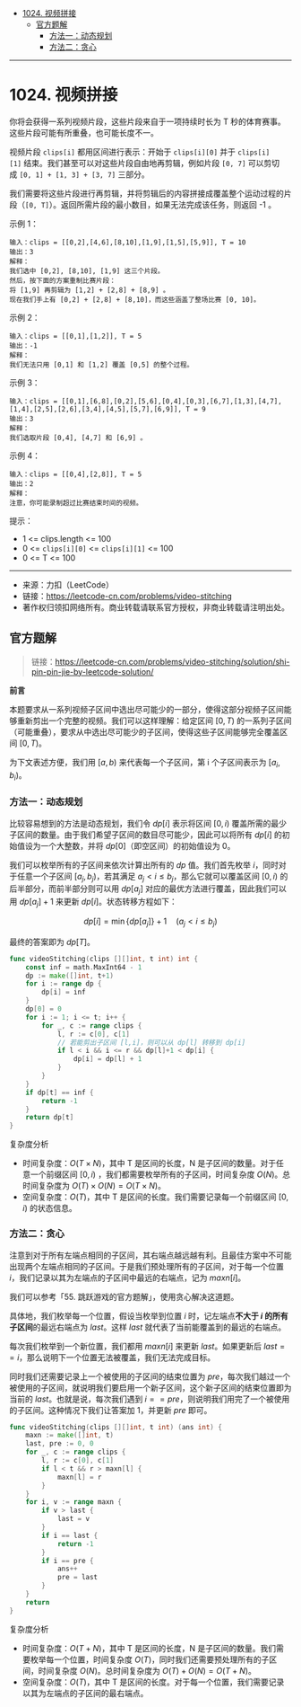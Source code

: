 - [1024. 视频拼接](#1024-视频拼接)
  - [官方题解](#官方题解)
    - [方法一：动态规划](#方法一动态规划)
    - [方法二：贪心](#方法二贪心)

------------------------------

# 1024. 视频拼接

你将会获得一系列视频片段，这些片段来自于一项持续时长为 T 秒的体育赛事。这些片段可能有所重叠，也可能长度不一。

视频片段 `clips[i]` 都用区间进行表示：开始于 `clips[i][0]` 并于 `clips[i][1]` 结束。我们甚至可以对这些片段自由地再剪辑，例如片段 `[0, 7]` 可以剪切成 `[0, 1] + [1, 3] + [3, 7]` 三部分。

我们需要将这些片段进行再剪辑，并将剪辑后的内容拼接成覆盖整个运动过程的片段（`[0, T]`）。返回所需片段的最小数目，如果无法完成该任务，则返回 -1 。

示例 1：

```
输入：clips = [[0,2],[4,6],[8,10],[1,9],[1,5],[5,9]], T = 10
输出：3
解释：
我们选中 [0,2], [8,10], [1,9] 这三个片段。
然后，按下面的方案重制比赛片段：
将 [1,9] 再剪辑为 [1,2] + [2,8] + [8,9] 。
现在我们手上有 [0,2] + [2,8] + [8,10]，而这些涵盖了整场比赛 [0, 10]。
```

示例 2：

```
输入：clips = [[0,1],[1,2]], T = 5
输出：-1
解释：
我们无法只用 [0,1] 和 [1,2] 覆盖 [0,5] 的整个过程。
```

示例 3：

```
输入：clips = [[0,1],[6,8],[0,2],[5,6],[0,4],[0,3],[6,7],[1,3],[4,7],[1,4],[2,5],[2,6],[3,4],[4,5],[5,7],[6,9]], T = 9
输出：3
解释： 
我们选取片段 [0,4], [4,7] 和 [6,9] 。
```

示例 4：

```
输入：clips = [[0,4],[2,8]], T = 5
输出：2
解释：
注意，你可能录制超过比赛结束时间的视频。
```

提示：

- 1 <= clips.length <= 100
- 0 <= `clips[i][0]` <= `clips[i][1]` <= 100
- 0 <= T <= 100

--------------------

- 来源：力扣（LeetCode）
- 链接：https://leetcode-cn.com/problems/video-stitching
- 著作权归领扣网络所有。商业转载请联系官方授权，非商业转载请注明出处。


## 官方题解

> 链接：https://leetcode-cn.com/problems/video-stitching/solution/shi-pin-pin-jie-by-leetcode-solution/

**前言**

本题要求从一系列视频子区间中选出尽可能少的一部分，使得这部分视频子区间能够重新剪出一个完整的视频。我们可以这样理解：给定区间 $[0,T)$ 的一系列子区间（可能重叠），要求从中选出尽可能少的子区间，使得这些子区间能够完全覆盖区间 $[0,T)$。

为下文表述方便，我们用 $[a,b)$ 来代表每一个子区间，第 i 个子区间表示为 $[a_i,b_i)$。 

### 方法一：动态规划

比较容易想到的方法是动态规划，我们令 $\textit{dp}[i]$ 表示将区间 $[0,i)$ 覆盖所需的最少子区间的数量。由于我们希望子区间的数目尽可能少，因此可以将所有 $\textit{dp}[i]$ 的初始值设为一个大整数，并将 $\textit{dp}[0]$（即空区间）的初始值设为 0。

我们可以枚举所有的子区间来依次计算出所有的 $\textit{dp}$ 值。我们首先枚举 $i$，同时对于任意一个子区间 $[a_j,b_j)$，若其满足 $a_j < i \leq b_j$，那么它就可以覆盖区间 $[0, i)$ 的后半部分，而前半部分则可以用 $\textit{dp}[a_j]$ 对应的最优方法进行覆盖，因此我们可以用 $dp[a_j] + 1$ 来更新 $\textit{dp}[i]$。状态转移方程如下：

$$
\textit{dp}[i] = \min \{ \textit{dp}[a_j] \} + 1 \quad (a_j < i \leq b_j)
$$

最终的答案即为 $\textit{dp}[T]$。

```go
func videoStitching(clips [][]int, t int) int {
    const inf = math.MaxInt64 - 1
    dp := make([]int, t+1)
    for i := range dp {
        dp[i] = inf
    }
    dp[0] = 0
    for i := 1; i <= t; i++ {
        for _, c := range clips {
            l, r := c[0], c[1]
            // 若能剪出子区间 [l,i]，则可以从 dp[l] 转移到 dp[i]
            if l < i && i <= r && dp[l]+1 < dp[i] {
                dp[i] = dp[l] + 1
            }
        }
    }
    if dp[t] == inf {
        return -1
    }
    return dp[t]
}
```

复杂度分析

- 时间复杂度：$O(T \times N)$，其中 T 是区间的长度，N 是子区间的数量。对于任意一个前缀区间 $[0,i)$ ，我们都需要枚举所有的子区间，时间复杂度 $O(N)$。总时间复杂度为 $O(T) \times O(N) = O(T \times N)$。
- 空间复杂度：$O(T)$，其中 T 是区间的长度。我们需要记录每一个前缀区间 $[0,i)$ 的状态信息。

### 方法二：贪心

注意到对于所有左端点相同的子区间，其右端点越远越有利。且最佳方案中不可能出现两个左端点相同的子区间。于是我们预处理所有的子区间，对于每一个位置 $i$，我们记录以其为左端点的子区间中最远的右端点，记为 $\textit{maxn}[i]$。

我们可以参考「55. 跳跃游戏的官方题解」，使用贪心解决这道题。

具体地，我们枚举每一个位置，假设当枚举到位置 $i$ 时，记左端点**不大于 $i$ 的所有子区间**的最远右端点为 $\textit{last}$。这样 $\textit{last}$ 就代表了当前能覆盖到的最远的右端点。

每次我们枚举到一个新位置，我们都用 $\textit{maxn}[i]$ 来更新 $\textit{last}$。如果更新后 $\textit{last} == i$，那么说明下一个位置无法被覆盖，我们无法完成目标。

同时我们还需要记录上一个被使用的子区间的结束位置为 $\textit{pre}$，每次我们越过一个被使用的子区间，就说明我们要启用一个新子区间，这个新子区间的结束位置即为当前的 $\textit{last}$。也就是说，每次我们遇到 $i == \textit{pre}$，则说明我们用完了一个被使用的子区间。这种情况下我们让答案加 1，并更新 $\textit{pre}$ 即可。

```go
func videoStitching(clips [][]int, t int) (ans int) {
    maxn := make([]int, t)
    last, pre := 0, 0
    for _, c := range clips {
        l, r := c[0], c[1]
        if l < t && r > maxn[l] {
            maxn[l] = r
        }
    }
    for i, v := range maxn {
        if v > last {
            last = v
        }
        if i == last {
            return -1
        }
        if i == pre {
            ans++
            pre = last
        }
    }
    return
}
```

复杂度分析

- 时间复杂度：$O(T + N)$，其中 T 是区间的长度，N 是子区间的数量。我们需要枚举每一个位置，时间复杂度 $O(T)$，同时我们还需要预处理所有的子区间，时间复杂度 $O(N)$。总时间复杂度为 $O(T) + O(N) = O(T + N)$。
- 空间复杂度：$O(T)$，其中 T 是区间的长度。对于每一个位置，我们需要记录以其为左端点的子区间的最右端点。
